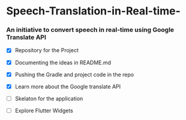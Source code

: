 # Speech-Translation-in-Real-time-

### An initiative to convert speech in real-time using Google Translate API

- [x]  Repository for the Project
- [x]  Documenting the ideas in README.md
- [x]  Pushing the Gradle and project code in the repo
- [x]  Learn more about the Google translate API
- [ ]  Skelaton for the application
- [ ]  Explore Flutter Widgets 



